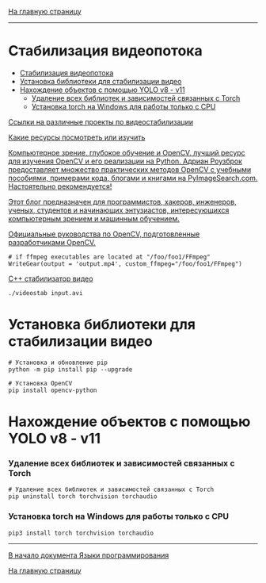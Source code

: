 [На главную страницу](../README.md)

---

# Стабилизация видеопотока

- [Стабилизация видеопотока](#стабилизация-видеопотока)
- [Установка библиотеки для стабилизации видео](#установка-библиотеки-для-стабилизации-видео)
- [Нахождение объектов с помощью YOLO v8 - v11](#нахождение-объектов-с-помощью-yolo-v8---v11)
    - [Удаление всех библиотек и зависимостей связанных с Torch](#удаление-всех-библиотек-и-зависимостей-связанных-с-torch)
    - [Установка torch на Windows для работы только с CPU](#установка-torch-на-windows-для-работы-только-с-cpu)

[Ссылки на различные проекты по видеостабилизации](https://github.com/topics/video-stabilization)

[Какие ресурсы посмотреть или изучить](https://abhitronix.github.io/vidgear/latest/help/general_faqs/)

[Компьютерное зрение, глубокое обучение и OpenCV. лучший ресурс для изучения OpenCV и его реализации на Python. Адриан Роузброк предоставляет множество практических методов OpenCV с учебными пособиями, примерами кода, блогами и книгами на PyImageSearch.com. Настоятельно рекомендуется!](https://pyimagesearch.com/start-here/)

[Этот блог предназначен для программистов, хакеров, инженеров, ученых, студентов и начинающих энтузиастов, интересующихся компьютерным зрением и машинным обучением.](https://learnopencv.com/)

[Официальные руководства по OpenCV, подготовленные разработчиками OpenCV.](https://docs.opencv.org/4.x/d6/d00/tutorial_py_root.html)

```
# if ffmpeg executables are located at "/foo/foo1/FFmpeg"
WriteGear(output = 'output.mp4', custom_ffmpeg="/foo/foo1/FFmpeg")
```

[C++ стабилизатор видео](https://nghiaho.com/?p=2093)

```
./videostab input.avi
```

# Установка библиотеки для стабилизации видео

```
# Установка и обновление pip
python -m pip install pip --upgrade

# Установка OpenCV
pip install opencv-python
```


# Нахождение объектов с помощью YOLO v8 - v11

### Удаление всех библиотек и зависимостей связанных с Torch
```
# Удаление всех библиотек и зависимостей связанных с Torch
pip uninstall torch torchvision torchaudio
```

### Установка torch на Windows для работы только с CPU

```
pip3 install torch torchvision torchaudio
```



---

[В начало документа Языки программирования](#языки-программирования)

[На главную страницу](../README.md)